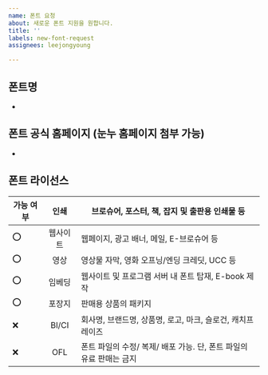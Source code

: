 ```yaml
---
name: 폰트 요청
about: 새로운 폰트 지원을 원합니다.
title: ''
labels: new-font-request
assignees: leejongyoung

---
```


## 폰트명
- 

## 폰트 공식 홈페이지 (눈누 홈페이지 첨부 가능)
- 

## 폰트 라이선스
| 가능 여부 |   인쇄   | 브로슈어, 포스터, 책, 잡지 및 출판용 인쇄물 등                                 |
|---------|:-------:|-----------------------------------------------------------|
|    ⭕️      | 웹사이트 | 웹페이지, 광고 배너, 메일, E-브로슈어 등                                       |
|    ⭕️      |   영상     | 영상물 자막, 영화 오프닝/엔딩 크레딧, UCC 등                               |
|    ⭕️      |  임베딩   | 웹사이트 및 프로그램 서버 내 폰트 탑재, E-book 제작                    |
|    ⭕️      |  포장지   | 판매용 상품의 패키지                                                                    |
|    ❌      |   BI/CI   | 회사명, 브랜드명, 상품명, 로고, 마크, 슬로건, 캐치프레이즈             |
|    ❌      |    OFL   | 폰트 파일의 수정/ 복제/ 배포 가능. 단, 폰트 파일의 유료 판매는 금지 |
